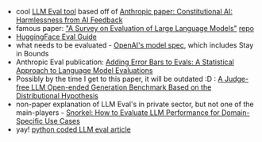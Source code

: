 * cool [LLM Eval tool](https://eugeneyan.com/writing/llm-evaluators/) based off of [Anthropic paper: Constitutional AI: Harmlessness from AI Feedback](https://arxiv.org/abs/2212.08073)
* famous paper: ["A Survey on Evaluation of Large Language Models"](https://arxiv.org/abs/2307.03109) [repo](https://github.com/MLGroupJLU/LLM-eval-survey)
* [HuggingFace Eval Guide](https://github.com/huggingface/evaluation-guidebook)
* what needs to be evaluated - [OpenAI's model spec](https://model-spec.openai.com/2025-02-12.html), which includes Stay in Bounds
* Anthropic Eval publication: [Adding Error Bars to Evals: A Statistical Approach to Language Model Evaluations](https://arxiv.org/abs/2411.00640)
* Possibly by the time I get to this paper, it will be outdated :D : [A Judge-free LLM Open-ended Generation Benchmark Based on the Distributional Hypothesis](https://arxiv.org/abs/2502.09316)
* non-paper explanation of LLM Eval's in private sector, but not one of the main-players - [Snorkel: How to Evaluate LLM Performance for Domain-Specific Use Cases](https://www.youtube.com/watch?v=ZHjulqB-4A0)
* yay! [python coded LLM eval article](https://medium.com/@jeffreyip54/llm-evaluation-metrics-everything-you-need-for-llm-evaluation-6b129157e33c)
